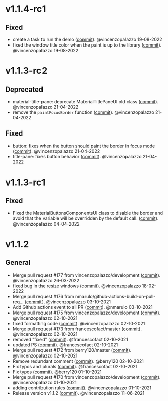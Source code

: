# v1.1.4-rc1

## Fixed
- create a task to run the demo ([commit](https://github.com/vincenzopalazzo/material-ui-swing/commit/7bf776a30b8eb4be547310c61083af113aff5f6b)). @vincenzopalazzo 19-08-2022
- fixed the window title color when the paint is up to the library ([commit](https://github.com/vincenzopalazzo/material-ui-swing/commit/2006a7fcee65d5762e885c0b948e14f6daa9e196)). @vincenzopalazzo 19-08-2022

# v1.1.3-rc2

## Deprecated
- material-title-pane: deprecate MaterialTitlePaneUI old class ([commit](https://github.com/vincenzopalazzo/material-ui-swing/commit/fc7e2c81956428e9bf8adf0c3baac1347e0f8255)). @vincenzopalazzo 21-04-2022
- remove the `paintFocusBorder` function ([commit](https://github.com/vincenzopalazzo/material-ui-swing/commit/5696bf23244eea2e82cc80ee5e6083cb87e20e45)). @vincenzopalazzo 21-04-2022

## Fixed
- button: fixes when the button should paint the border in focus mode ([commit](https://github.com/vincenzopalazzo/material-ui-swing/commit/ac510948ca20d45b0d6186020effda2681acc992)). @vincenzopalazzo 21-04-2022
- title-pane: fixes button behavior ([commit](https://github.com/vincenzopalazzo/material-ui-swing/commit/b1d539daee8c402baa719a8ab7ed331ea7a6957d)). @vincenzopalazzo 21-04-2022


# v1.1.3-rc1

## Fixed
- Fixed the MaterialButtonsComponentsUI class to disable the border and avoid that the variable will be overridden by the default call. ([commit](https://github.com/vincenzopalazzo/material-ui-swing/commit/7dbfcbc500a70a4b5259138cd25e9ce5ab469724)). @vincenzopalazzo 04-04-2022


# v1.1.2

## General
- Merge pull request #177 from vincenzopalazzo/development ([commit](https://github.com/vincenzopalazzo/material-ui-swing/commit/bdd26eef3d34cc50c3dc53772f2e49bcc71f1445)). @vincenzopalazzo 26-03-2022
- fixed bug in the resize windows ([commit](https://github.com/vincenzopalazzo/material-ui-swing/commit/93354a50c6eb973db53e6bc9e0fcec2fa08cd9ec)). @vincenzopalazzo 18-02-2022
- Merge pull request #176 from nmarulo/github-actions-build-on-pull-req… ([commit](https://github.com/vincenzopalazzo/material-ui-swing/commit/7001db62199efafd3c5c128f0653bd32f13ceaaa)). @vincenzopalazzo 03-10-2021
- Add Github actions event to all PR ([commit](https://github.com/vincenzopalazzo/material-ui-swing/commit/24f424d7c3f28c5ecc9db1fe2fab51689c773103)). @nmarulo 03-10-2021
- Merge pull request #175 from vincenzopalazzo/development ([commit](https://github.com/vincenzopalazzo/material-ui-swing/commit/bb4b568800a6aee9d6f1943f15c3f75e44d4721f)). @vincenzopalazzo 02-10-2021
- fixed formatting code ([commit](https://github.com/vincenzopalazzo/material-ui-swing/commit/02e86eb02fa397fe28f867f26e35ffed535e7996)). @vincenzopalazzo 02-10-2021
- Merge pull request #173 from francescofact/master ([commit](https://github.com/vincenzopalazzo/material-ui-swing/commit/37bf10b61bb2988bea7e9f81e5287eca10a51f0f)). @vincenzopalazzo 02-10-2021
- removed "fixed" ([commit](https://github.com/vincenzopalazzo/material-ui-swing/commit/a164e06a7cc3993de4c278936bcd4d373abe9786)). @francescofact 02-10-2021
- updated PS ([commit](https://github.com/vincenzopalazzo/material-ui-swing/commit/d51ee762e5fc62980a665f1a10fe2ab8d2e968bc)). @francescofact 02-10-2021
- Merge pull request #172 from berry120/master ([commit](https://github.com/vincenzopalazzo/material-ui-swing/commit/c355cf968d2d791ae0a78c3ac63b2abe9dafffdf)). @vincenzopalazzo 02-10-2021
- Remove redundant comment ([commit](https://github.com/vincenzopalazzo/material-ui-swing/commit/51315789f7238c62aa230dd2bab13ee9e5f53280)). @berry120 02-10-2021
- Fix typos and plurals ([commit](https://github.com/vincenzopalazzo/material-ui-swing/commit/fdb4573085372e93a1fbd0d8e9505f329b713837)). @francescofact 02-10-2021
- Fix typos ([commit](https://github.com/vincenzopalazzo/material-ui-swing/commit/8fda7ea73469a1f6255f35bd63487ed0856e464e)). @berry120 01-10-2021
- Merge pull request #170 from vincenzopalazzo/development ([commit](https://github.com/vincenzopalazzo/material-ui-swing/commit/5581451788706f692e5efa624a9e4e6c8635ffbc)). @vincenzopalazzo 01-10-2021
- adding contribution rules ([commit](https://github.com/vincenzopalazzo/material-ui-swing/commit/195eefdc5a5b91d30fb2073e2887a12bb4e1f0cd)). @vincenzopalazzo 01-10-2021
- Release version v1.1.2 ([commit](https://github.com/vincenzopalazzo/material-ui-swing/commit/e6ca0b89771c2ec99d2afb9af4cf00af373a08af)). @vincenzopalazzo 11-06-2021
